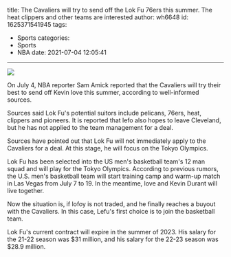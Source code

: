 title: The Cavaliers will try to send off the Lok Fu 76ers this summer. The heat clippers and other teams are interested
author: wh6648
id: 1625371541945
tags: 
- Sports
categories: 
- Sports
- NBA
date: 2021-07-04 12:05:41
---
![](https://p6.itc.cn/q_70/images01/20210704/822ba0b2d7964210994ddce7ffb65872.jpeg)


On July 4, NBA reporter Sam Amick reported that the Cavaliers will try their best to send off Kevin love this summer, according to well-informed sources.

Sources said Lok Fu's potential suitors include pelicans, 76ers, heat, clippers and pioneers. It is reported that lefo also hopes to leave Cleveland, but he has not applied to the team management for a deal.

Sources have pointed out that Lok Fu will not immediately apply to the Cavaliers for a deal. At this stage, he will focus on the Tokyo Olympics.

Lok Fu has been selected into the US men's basketball team's 12 man squad and will play for the Tokyo Olympics. According to previous rumors, the U.S. men's basketball team will start training camp and warm-up match in Las Vegas from July 7 to 19. In the meantime, love and Kevin Durant will live together.

Now the situation is, if lofoy is not traded, and he finally reaches a buyout with the Cavaliers. In this case, Lefu's first choice is to join the basketball team.

Lok Fu's current contract will expire in the summer of 2023. His salary for the 21-22 season was $31 million, and his salary for the 22-23 season was $28.9 million.

